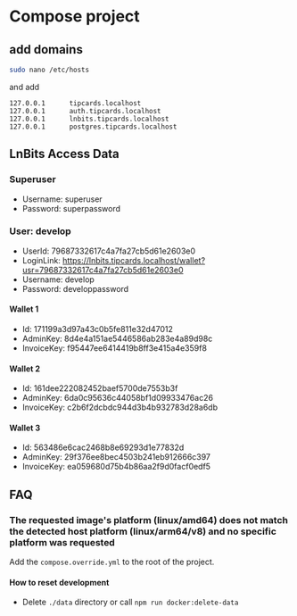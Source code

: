 # Compose project

## add domains

```bash
sudo nano /etc/hosts
```

and add

```text
127.0.0.1      tipcards.localhost
127.0.0.1      auth.tipcards.localhost
127.0.0.1      lnbits.tipcards.localhost
127.0.0.1      postgres.tipcards.localhost
```

## LnBits Access Data

### Superuser

- Username: superuser
- Password: superpassword

### User: develop

- UserId: 79687332617c4a7fa27cb5d61e2603e0
- LoginLink: https://lnbits.tipcards.localhost/wallet?usr=79687332617c4a7fa27cb5d61e2603e0
- Username: develop
- Password: developpassword

#### Wallet 1

- Id: 171199a3d97a43c0b5fe811e32d47012
- AdminKey: 8d4e4a151ae5446586ab283e4a89d98c
- InvoiceKey: f95447ee6414419b8ff3e415a4e359f8

#### Wallet 2

- Id: 161dee222082452baef5700de7553b3f
- AdminKey: 6da0c95636c44058bf1d09933476ac26
- InvoiceKey: c2b6f2dcbdc944d3b4b932783d28a6db

#### Wallet 3

- Id: 563486e6cac2468b8e69293d1e77832d
- AdminKey: 29f376ee8bec4503b241eb912666c397
- InvoiceKey: ea059680d75b4b86aa2f9d0facf0edf5

## FAQ

### The requested image's platform (linux/amd64) does not match the detected host platform (linux/arm64/v8) and no specific platform was requested

Add the `compose.override.yml` to the root of the project.

#### How to reset development

- Delete `./data` directory or call `npm run docker:delete-data`
